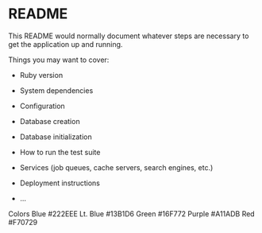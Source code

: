 # README

This README would normally document whatever steps are necessary to get the
application up and running.

Things you may want to cover:

* Ruby version

* System dependencies

* Configuration

* Database creation

* Database initialization

* How to run the test suite

* Services (job queues, cache servers, search engines, etc.)

* Deployment instructions

* ...


Colors
Blue      #222EEE
Lt. Blue  #13B1D6
Green     #16F772
Purple    #A11ADB
Red       #F70729